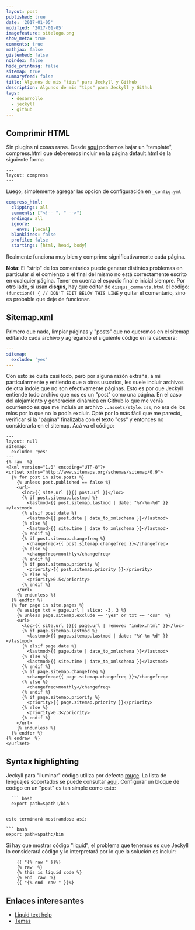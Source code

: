 ```yaml
---
layout: post
published: true
date: '2017-01-05'
modified: '2017-01-05'
imagefeature: sitelogo.png
show_meta: true
comments: true
mathjax: false
gistembed: false
noindex: false
hide_printmsg: false
sitemap: true
summaryfeed: false
title: Algunos de mis "tips" para Jeckyll y Github
description: Algunos de mis "tips" para Jeckyll y Github
tags:
  - desarrollo
  - jeckyll
  - github
---
```

## Comprimir HTML

Sin plugins ni cosas raras. Desde [aquí](http://jch.penibelst.de/) podremos bajar un "template", compress.html que deberemos incluir en la página default.html de la siguiente forma

```
---
layout: compress
---
```

Luego, simplemente agregar las opcion de configuración en `_config.yml`

``` yaml
compress_html:
  clippings: all
  comments: ["<!-- ", " -->"]
  endings: all
  ignore:
    envs: [local]
  blanklines: false
  profile: false
  startings: [html, head, body]
```

Realmente funciona muy bien y comprime significativamente cada página.

**Nota**: El "strip" de los comentarios puede generar distintos problemas en particular si el comienzo o el final del mismo no está correctamente escrito en cualquier página. Tener en cuenta el espacio final e inicial siempre. Por otro lado, si usan **disqus**, hay que editar de `disqus_comments.html` el código: `(function() { // DON'T EDIT BELOW THIS LINE` y quitar el comentario, sino es probable que deje de funcionar.

## Sitemap.xml

Primero que nada, limpiar páginas y "posts" que no queremos en el sitemap editando cada archivo y agregando el siguiente código en la cabecera:

``` yaml
---
sitemap:
  exclude: 'yes'
---  
```

Con esto se quita casi todo, pero por alguna razón extraña, a mi particularmente y entiendo que a otros usuarios, les suele incluir archivos de otra índole que no son efectivamente páginas. Esto es por que Jeckyll entiende todo archivo que nos es un "post" como una página. En el caso del alojamiento y generación dinámica en Github lo que me venía ocurriendo es que me incluía un archivo `..assets/style.css`, no era de los míos por lo que no lo podía excluir. Opté por lo más fácil que me pareció, verificar si la "página" finalizaba con el texto "css" y entonces no considerarla en el sitemap. Acá va el código:

``` liquid
---
layout: null
sitemap:
  exclude: 'yes'
---
{% raw  %}
<?xml version="1.0" encoding="UTF-8"?>
<urlset xmlns="http://www.sitemaps.org/schemas/sitemap/0.9">
  {% for post in site.posts %}
    {% unless post.published == false %}
    <url>
      <loc>{{ site.url }}{{ post.url }}</loc>
      {% if post.sitemap.lastmod %}
        <lastmod>{{ post.sitemap.lastmod | date: "%Y-%m-%d" }}</lastmod>
      {% elsif post.date %}
        <lastmod>{{ post.date | date_to_xmlschema }}</lastmod>
      {% else %}
        <lastmod>{{ site.time | date_to_xmlschema }}</lastmod>
      {% endif %}
      {% if post.sitemap.changefreq %}
        <changefreq>{{ post.sitemap.changefreq }}</changefreq>
      {% else %}
        <changefreq>monthly</changefreq>
      {% endif %}
      {% if post.sitemap.priority %}
        <priority>{{ post.sitemap.priority }}</priority>
      {% else %}
        <priority>0.5</priority>
      {% endif %}
    </url>
    {% endunless %}
  {% endfor %}
  {% for page in site.pages %}
    {% assign txt = page.url | slice: -3, 3 %}
    {% unless page.sitemap.exclude == "yes" or txt == "css"  %}
    <url>
      <loc>{{ site.url }}{{ page.url | remove: "index.html" }}</loc>
      {% if page.sitemap.lastmod %}
        <lastmod>{{ page.sitemap.lastmod | date: "%Y-%m-%d" }}</lastmod>
      {% elsif page.date %}
        <lastmod>{{ page.date | date_to_xmlschema }}</lastmod>
      {% else %}
        <lastmod>{{ site.time | date_to_xmlschema }}</lastmod>
      {% endif %}
      {% if page.sitemap.changefreq %}
        <changefreq>{{ page.sitemap.changefreq }}</changefreq>
      {% else %}
        <changefreq>monthly</changefreq>
      {% endif %}
      {% if page.sitemap.priority %}
        <priority>{{ page.sitemap.priority }}</priority>
      {% else %}
        <priority>0.3</priority>
      {% endif %}
    </url>
    {% endunless %}
  {% endfor %}
{% endraw  %}
</urlset>
```

## Syntax highlighting 

Jeckyll para "iluminar" código utiliza por defecto [rouge](https://github.com/jneen/rouge). La lista de lenguajes soportados se puede consultar [aquí](https://github.com/jneen/rouge/wiki/List-of-supported-languages-and-lexers). Configurar un bloque de código en un "post" es tan simple como esto:

```
  ``` bash
  export path=$path:/bin
  ```
```

esto terminará mostrandose así:

``` bash
export path=$path:/bin
```

Si hay que mostrar código "liquid", el problema que tenemos es que Jeckyll lo considerará código y lo interpretará por lo que la solución es incluir:

```
	{{ "{% raw " }}%}
	{% raw  %}
	{% this is liquid code %}
  	{% end	raw  %}
	{{ "{% end  raw " }}%}
```


## Enlaces interesantes

* [Liquid text help](http://shopify.github.io/liquid/tags/iteration/)
* [Temas](http://jekyllthemes.org/)

